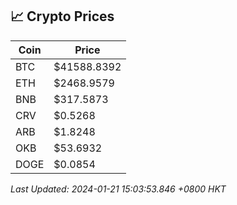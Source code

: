 ## 📈 Crypto Prices

| Coin | Price |
| ---- | ----- |
| BTC | $41588.8392 |
| ETH | $2468.9579 |
| BNB | $317.5873 |
| CRV | $0.5268 |
| ARB | $1.8248 |
| OKB | $53.6932 |
| DOGE | $0.0854 |

_Last Updated: 2024-01-21 15:03:53.846 +0800 HKT_